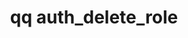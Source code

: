 ---
category: auth
command: auth_delete_role
keywords: qq, qq_cli, auth_delete_role
optional_options:
- alternate:
  - --role
  help: Name of the role to delete
  name: -r
  required: true
permalink: /qq-cli-command-guide/auth/auth_delete_role.html
positional_options: []
sidebar: qq_cli_command_reference_sidebar
summary: This section explains how to use the <code>qq auth_delete_role</code> command.
synopsis: Delete a custom role.
title: qq auth_delete_role
usage: qq auth_delete_role [-h] -r ROLE

---